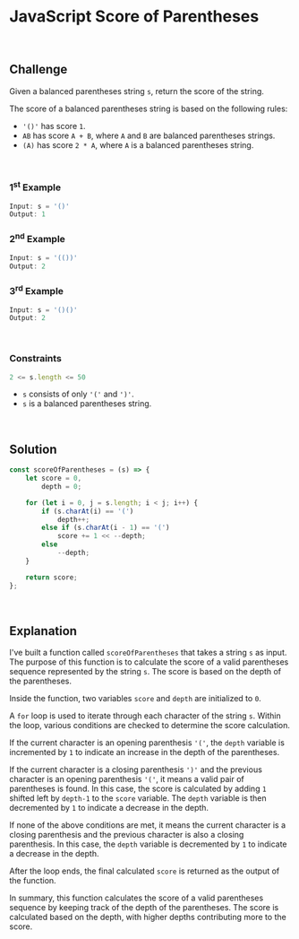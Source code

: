 # JavaScript Score of Parentheses
<br/>

## Challenge
Given a balanced parentheses string `s`, return the score of the string.

The score of a balanced parentheses string is based on the following rules:

- `'()'` has score `1`.
- `AB` has score `A + B`, where `A` and `B` are balanced parentheses strings.
- `(A)` has score `2 * A`, where `A` is a balanced parentheses string.

<br/>

### 1<sup>st</sup> Example

```JavaScript
Input: s = '()'
Output: 1
```

### 2<sup>nd</sup> Example

```JavaScript
Input: s = '(())'
Output: 2
```

### 3<sup>rd</sup> Example

```JavaScript
Input: s = '()()'
Output: 2
```

<br/>

### Constraints

```JavaScript
2 <= s.length <= 50
```

- `s` consists of only `'('` and `')'`.
- `s` is a balanced parentheses string.

<br/>

## Solution

```JavaScript
const scoreOfParentheses = (s) => {
    let score = 0,
        depth = 0;

    for (let i = 0, j = s.length; i < j; i++) {
        if (s.charAt(i) == '(')
            depth++;
        else if (s.charAt(i - 1) == '(')
            score += 1 << --depth;
        else
            --depth;
    }

    return score;
};
```

<br/>

## Explanation

I've built a function called `scoreOfParentheses` that takes a string `s` as input. The purpose of this function is to calculate the score of a valid parentheses sequence represented by the string `s`. The score is based on the depth of the parentheses.
<br/>

Inside the function, two variables `score` and `depth` are initialized to `0`.
<br/>

A `for` loop is used to iterate through each character of the string `s`. Within the loop, various conditions are checked to determine the score calculation.
<br/>

If the current character is an opening parenthesis `'('`, the `depth` variable is incremented by `1` to indicate an increase in the depth of the parentheses.
<br/>

If the current character is a closing parenthesis `')'` and the previous character is an opening parenthesis `'('`, it means a valid pair of parentheses is found. In this case, the score is calculated by adding `1` shifted left by `depth-1` to the `score` variable. The `depth` variable is then decremented by `1` to indicate a decrease in the depth.
<br/>

If none of the above conditions are met, it means the current character is a closing parenthesis and the previous character is also a closing parenthesis. In this case, the `depth` variable is decremented by `1` to indicate a decrease in the depth.
<br/>

After the loop ends, the final calculated `score` is returned as the output of the function.
<br/>

In summary, this function calculates the score of a valid parentheses sequence by keeping track of the depth of the parentheses. The score is calculated based on the depth, with higher depths contributing more to the score.
<br/>
<br/>